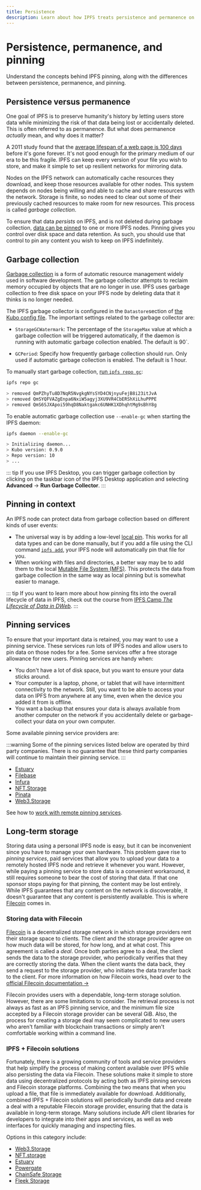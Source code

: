 ```yaml
---
title: Persistence
description: Learn about how IPFS treats persistence and permanence on the web and how pinning can help keep data from being discarded.
---
```


# Persistence, permanence, and pinning

Understand the concepts behind IPFS pinning, along with the differences between persistence, permanence, and pinning.

## Persistence versus permanence

One goal of IPFS is to preserve humanity's history by letting users store data while minimizing the risk of that data being lost or accidentally deleted. This is often referred to as permanence. But what does permanence _actually_ mean, and why does it matter?

A 2011 study found that the [average lifespan of a web page is 100 days](https://blogs.loc.gov/thesignal/2011/11/the-average-lifespan-of-a-webpage/) before it's gone forever. It's not good enough for the primary medium of our era to be this fragile. IPFS can keep every version of your file you wish to store, and make it simple to set up resilient networks for mirroring data.

Nodes on the IPFS network can automatically cache resources they download, and keep those resources available for other nodes. This system depends on nodes being willing and able to cache and share resources with the network. Storage is finite, so nodes need to clear out some of their previously cached resources to make room for new resources. This process is called _garbage collection_.

To ensure that data _persists_ on IPFS, and is not deleted during garbage collection, [data can be pinned](../how-to/pin-files.md) to one or more IPFS nodes. Pinning gives you control over disk space and data retention. As such, you should use that control to pin any content you wish to keep on IPFS indefinitely.

## Garbage collection

[Garbage collection](<https://en.wikipedia.org/wiki/Garbage_collection_(computer_science)>) is a form of automatic resource management widely used in software development. The garbage collector attempts to reclaim memory occupied by objects that are no longer in use. IPFS uses garbage collection to free disk space on your IPFS node by deleting data that it thinks is no longer needed.

The IPFS garbage collector is configured in the `Datastore`section of [the Kubo config file](https://github.com/ipfs/kubo/blob/master/docs/config.md). The important settings related to the garbage collector are:

- `StorageGCWatermark`: The percentage of the `StorageMax` value at which a garbage collection will be triggered automatically, if the daemon is running with automatic garbage collection enabled. The default is 90`.

- `GCPeriod`: Specify how frequently garbage collection should run. Only used if automatic garbage collection is enabled. The default is 1 hour.

To manually start garbage collection, [run `ipfs repo gc`](../reference/kubo/cli.md#ipfs-repo-gc):

```bash
ipfs repo gc

> removed QmPZhyTu8D7NqR5NvgkgNYsSYD4CNjnyuFejB8i23itJvA
> removed QmSYQFVAZgEnpa6NxiW5agyj3XU9VR4CbERShXiLhuPPPE
> removed QmS6SJXApoi59hqD8Naktgakc6UNHK1XDhqhtMg9sBhY8g
```

To enable automatic garbage collection use `--enable-gc` when starting the IPFS daemon:

```bash
ipfs daemon --enable-gc

> Initializing daemon...
> Kubo version: 0.9.0
> Repo version: 10
> ...
```

::: tip
If you use IPFS Desktop, you can trigger garbage collection by clicking on the taskbar icon of the IPFS Desktop application and selecting **Advanced** → **Run Garbage Collector**.
:::

## Pinning in context

An IPFS node can protect data from garbage collection based on different kinds of user events:

- The universal way is by adding a low-level [local pin](../how-to/pin-files.md). This works for all data types and can be done manually, but if you add a file using the CLI command [`ipfs add`](../reference/kubo/cli.md#ipfs-add), your IPFS node will automatically pin that file for you.
- When working with files and directories, a better way may be to add them to the local [Mutable File System (MFS)](glossary.md#mfs). This protects the data from garbage collection in the same way as local pinning but is somewhat easier to manage.

::: tip
If you want to learn more about how pinning fits into the overall lifecycle of data in IPFS, check out the course from [IPFS Camp _The Lifecycle of Data in DWeb_](https://www.youtube.com/watch?v=fLUq0RkiTBA).
:::

## Pinning services

To ensure that your important data is retained, you may want to use a pinning service. These services run lots of IPFS nodes and allow users to pin data on those nodes for a fee. Some services offer a free storage allowance for new users. Pinning services are handy when:

- You don't have a lot of disk space, but you want to ensure your data sticks around.
- Your computer is a laptop, phone, or tablet that will have intermittent connectivity to the network. Still, you want to be able to access your data on IPFS from anywhere at any time, even when the device you added it from is offline.
- You want a backup that ensures your data is always available from another computer on the network if you accidentally delete or garbage-collect your data on your own computer.

Some available pinning service providers are:

:::warning
Some of the pinning services listed below are operated by third party companies. There is no guarantee that these third party companies will continue to maintain their pinning service.
:::

- [Estuary](https://estuary.tech/)
- [Filebase](https://filebase.com/)
- [Infura](https://infura.io/)
- [NFT.Storage](https://nft.storage/)
- [Pinata](https://pinata.cloud/)
- [Web3.Storage](https://web3.storage/)

See how to [work with remote pinning services](../how-to/work-with-pinning-services.md).

## Long-term storage

Storing data using a personal IPFS node is easy, but it can be inconvenient since you have to manage your own hardware. This problem gave rise to _pinning services_, paid services that allow you to upload your data to a remotely hosted IPFS node and retrieve it whenever you want. However, while paying a pinning service to store data is a convenient workaround, it still requires someone to bear the cost of storing that data. If that one sponsor stops paying for that pinning, the content may be lost entirely. While IPFS guarantees that any content on the network is discoverable, it doesn't guarantee that any content is persistently available. This is where [Filecoin](https://filecoin.io) comes in.

### Storing data with Filecoin

[Filecoin](https://filecoin.io) is a decentralized storage network in which storage providers rent their storage space to clients. The client and the storage provider agree on how much data will be stored, for how long, and at what cost. This agreement is called a _deal_. Once both parties agree to a deal, the client sends the data to the storage provider, who periodically verifies that they are correctly storing the data. When the client wants the data back, they send a request to the storage provider, who initiates the data transfer back to the client. For more information on how Filecoin works, head over to the [official Filecoin documentation →](https://docs.filecoin.io/about/basics/how-filecoin-works/)

Filecoin provides users with a dependable, long-term storage solution. However, there are some limitations to consider. The retrieval process is not always as fast as an IPFS pinning service, and the minimum file size accepted by a Filecoin storage provider can be several GiB. Also, the process for creating a storage deal may seem complicated to new users who aren't familiar with blockchain transactions or simply aren't comfortable working within a command line.

### IPFS + Filecoin solutions

Fortunately, there is a growing community of tools and service providers that help simplify the process of making content available over IPFS while also persisting the data via Filecoin. These solutions make it simple to store data using decentralized protocols by acting both as IPFS pinning services and Filecoin storage platforms. Combining the two means that when you upload a file, that file is immediately available for download. Additionally, combined IPFS + Filecoin solutions will periodically bundle data and create a deal with a reputable Filecoin storage provider, ensuring that the data is available in long-term storage. Many solutions include API client libraries for developers to integrate into their apps and services, as well as web interfaces for quickly managing and inspecting files.

Options in this category include:

- [Web3.Storage](https://Web3.Storage)
- [NFT.storage](https://nft.storage/)
- [Estuary](https://estuary.tech)
- [Powergate](https://docs.filecoin.io/build/tools/powergate/)
- [ChainSafe Storage](https://storage.chainsafe.io)
- [Fleek Storage](https://fleek.co/storage)
